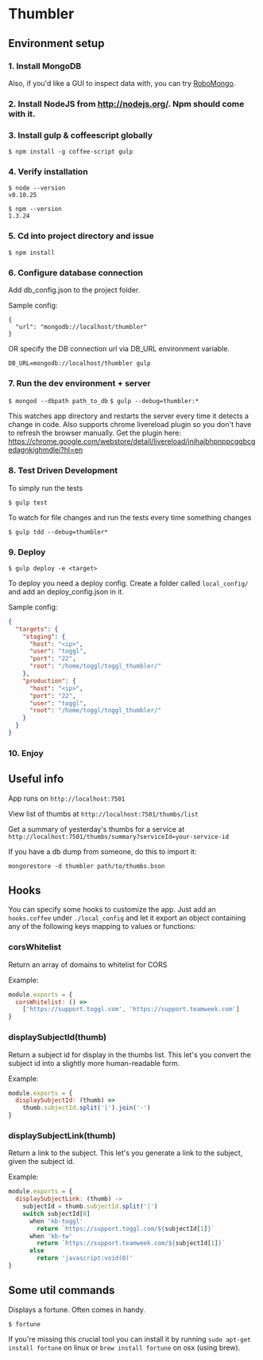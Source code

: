# Thumbler

## Environment setup

### 1. Install MongoDB

Also, if you'd like a GUI to inspect data with, you can try [RoboMongo](https://robomongo.org/download).

### 2. Install NodeJS from http://nodejs.org/. Npm should come with it.

### 3. Install gulp & coffeescript globally

  `$ npm install -g coffee-script gulp`

### 4. Verify installation

  ```
  $ node --version
  v0.10.25
  ```

  ```
  $ npm --version
  1.3.24
  ```

### 5. Cd into project directory and issue

  `$ npm install`

### 6. Configure database connection

Add db_config.json to the project folder.

Sample config:

  ```
  {
    "url": "mongodb://localhost/thumbler"
  }
  ```

OR specify the DB connection url via DB_URL environment variable.

  ```DB_URL=mongodb://localhost/thumbler gulp```

### 7. Run the dev environment + server

  `$ mongod --dbpath path_to_db`
  `$ gulp --debug=thumbler:*`

This watches app directory and restarts the server every time it detects a change in code.
Also supports chrome livereload plugin so you don't have to refresh the browser manually.
Get the plugin here: https://chrome.google.com/webstore/detail/livereload/jnihajbhpnppcggbcgedagnkighmdlei?hl=en

### 8. Test Driven Development

To simply run the tests

  `$ gulp test`

To watch for file changes and run the tests every time something changes

  `$ gulp tdd --debug=thumbler*`

### 9. Deploy

  `$ gulp deploy -e <target>`

To deploy you need a deploy config. Create a folder called `local_config/` and add an deploy_config.json in it.

Sample config:

  ```json
  {
    "targets": {
      "staging": {
        "host": "<ip>",
        "user": "toggl",
        "port": "22",
        "root": "/home/toggl/toggl_thumbler/"
      },
      "production": {
        "host": "<ip>",
        "port": "22",
        "user": "toggl",
        "root": "/home/toggl/toggl_thumbler/"
      }
    }
  }
  ```

### 10. Enjoy

## Useful info

App runs on `http://localhost:7501`

View list of thumbs at `http://localhost:7501/thumbs/list`

Get a summary of yesterday's thumbs for a service at `http://localhost:7501/thumbs/summary?serviceId=your-service-id`

If you have a db dump from someone, do this to import it:

`mongorestore -d thumbler path/to/thumbs.bson`

## Hooks

You can specify some hooks to customize the app. Just add an `hooks.coffee` under `./local_config` and let it export an object
containing any of the following keys mapping to values or functions:

### corsWhitelist

Return an array of domains to whitelist for CORS

Example:

  ```javascript
  module.exports = {
    corsWhitelist: () =>
      ['https://support.toggl.com', 'https://support.teamweek.com']
  }
  ```

### displaySubjectId(thumb)

Return a subject id for display in the thumbs list. This let's you convert the subject id into a slightly more human-readable form.

Example:

  ```javascript
  module.exports = {
    displaySubjectId: (thumb) =>
      thumb.subjectId.split('|').join('-')
  }
  ```


### displaySubjectLink(thumb)

Return a link to the subject. This let's you generate a link to the subject, given the subject id.

Example:

  ```javascript
  module.exports = {
    displaySubjectLink: (thumb) ->
      subjectId = thumb.subjectId.split('|')
      switch subjectId[0]
        when 'kb-toggl'
          return `https://support.toggl.com/${subjectId[1]}`
        when 'kb-tw'
          return `https://support.teamweek.com/${subjectId[1]}`
        else
          return 'javascript:void(0)'
  }
  ```


## Some util commands

Displays a fortune. Often comes in handy.

  `$ fortune`

If you're missing this crucial tool you can install it by running `sudo apt-get install fortune` on linux or `brew install fortune` on osx (using brew).

